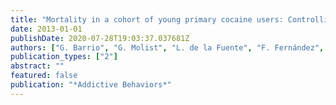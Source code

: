 ```yaml
---
title: "Mortality in a cohort of young primary cocaine users: Controlling the effect of the riskiest drug-use behaviors"
date: 2013-01-01
publishDate: 2020-07-28T19:03:37.037681Z
authors: ["G. Barrio", "G. Molist", "L. de la Fuente", "F. Fernández", "A. Guitart", "M.J. Bravo", "M.T. Brugal", "M. Ambrós", "R. Ballesta", "M. Bartroli", "I. Bilbao", "Y. Castellano", "A. Espelt", "A. Domingo-Salvany", "J. Pulido", "A. Sánchez-Niubó", "S. Santos", "L. Sordo", "F. Vallejo"]
publication_types: ["2"]
abstract: ""
featured: false
publication: "*Addictive Behaviors*"
---
```


